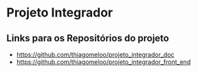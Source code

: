 # Projeto Integrador

## Links para os Repositórios do projeto
- https://github.com/thiagomeloo/projeto_integrador_doc
- https://github.com/thiagomeloo/projeto_integrador_front_end
